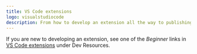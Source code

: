 ```yaml
---
title: VS Code extensions
logo: visualstudiocode
description: From how to develop an extension all the way to publishing it
---
```


If you are new to developing an extension, see one of the _Beginner_ links in [VS Code extensions](https://michaelcurrin.github.io/dev-resources/resources/vscode-extensions/) under Dev Resources.
